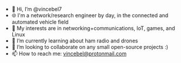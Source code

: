 - 👋 Hi, I’m @vincebel7
- 🌐 I'm a network/research engineer by day, in the connected and automated vehicle field
- 👀 My interests are in networking+communications, IoT, games, and Linux
- 🌱 I’m currently learning about ham radio and drones
- 💞️ I’m looking to collaborate on any small open-source projects :)
- 📫 How to reach me: vincebel@protonmail.com

<!---
vincebel7/vincebel7 is a ✨ special ✨ repository because its `README.md` (this file) appears on your GitHub profile.
You can click the Preview link to take a look at your changes.
--->
